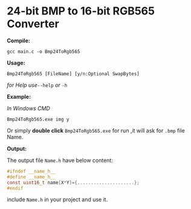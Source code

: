 # 24-bit BMP to 16-bit RGB565 Converter         



**Compile:**

```
gcc main.c -o Bmp24ToRgb565
```



**Usage:**

```
Bmp24ToRgb565 [FileName] [y/n:Optional SwapBytes]
```

*for Help use*`--help` *or* `-h` 



**Example:**

*In Windows CMD*

```
Bmp24ToRgb565.exe img y
```
Or simply **double click** `Bmp24ToRgb565.exe` for run ,it will ask for `.bmp` file Name.



**Output:**

The output file `Name.h` have below content:
```c
#ifndef __name_h__
#define __name_h__
const uint16_t name[X*Y]={.....................};
#endif
```

include `Name.h` in your project and use it.
